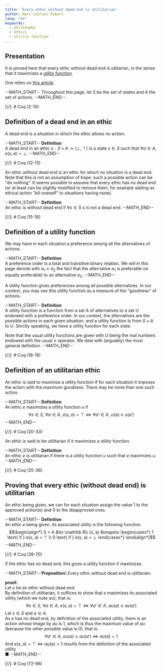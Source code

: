 ```yaml
---
title: 'Every ethic without dead end is utilitarian'
author: Marc Coulont-Robert
lang: "en"
keywords:
  - philosophy
  - ethics
  - utility-function
...
```



## Presentation

It is proved here that every ethic without dead end is utlitarian, in the sense that it maximizes a [utility function](https://en.wikipedia.org/wiki/Utility#Preference).

One relies on [this article](https://leibnizproject.com/Articles/ethics_first_steps.html).

--MATH_START--
Throughout this page, let $S$ be the set of states and $A$ the set of actions.
--MATH_END--

[//]: # Coq (2-10)


## Definition of a dead end in an ethic

A dead end is a situation in which the ethic allows no action.

--MATH_START--
$\mathbf{Definition}$\
A dead end in an ethic $e: S × A \to \{⊥ ,⊤\}$ is a state $s \in S$ such that $\forall a \in A, e(s, a) = ⊥$.
--MATH_END--

[//]: # Coq (12-13)

An ethic without dead end is an ethic for which no situation is a dead end. Note that this is not an assumption of hope: such a possible action can be "do nothing". It seems possible to assume that every ethic has no dead end (or at least can be slightly modified to remove them, for example adding as ethical action "kill oneself" to situations having none).

--MATH_START--
$\mathbf{Definition}$\
An ethic is without dead end if $\forall s \in S$ $s$ is not a dead end.
--MATH_END--

[//]: # Coq (15-16)


## Definition of a utility function

We may have in each situation a preference among all the alternatives of actions.

--MATH_START--
$\mathbf{Definition}$\
A preference order is a total and transitive binary relation. We will in this page denote with $a_1 \ge a_2$ the fact that the alternative $a_1$ is preferable (or equally preferable) to an alternative $a_2$.
--MATH_END--

A utility function gives preferences among all possible alternatives. In our context, you may see this utility function as a measure of the "goodness" of actions.

--MATH_START--
$\mathbf{Definition}$\
A utility function is a function from a set $A$ of alternatives to a set $U$ endowed with a preference order. In our context, the alternatives are the possible actions in each given situation, and a utility function is from $S × A$ to $U$. Strictly speaking, we have a utility function for each state.

Note that the usual utility functions are given with $U$ being the real numbers endowed with the usual $\ge$ operator. We deal with (arguably) the most general definition.
--MATH_END--

[//]: # Coq (18-18)


## Definition of an utilitarian ethic

An ethic is said to maximize a utility function if for each situation it imposes the action with the maximum goodness. There may be more than one such action.

--MATH_START--
$\mathbf{Definition}$\
An ethic $e$ maximizes a utility function $u$ if
$$\forall s \in S,\ \forall a \in A,\ e(s, a)=⊤ \iff \forall a' \in A,\ u(a) \ge u(a')$$
--MATH_END--

[//]: # Coq (20-33)

An ethic is said to be utilitarian if it maximizes a utility function.

--MATH_START--
$\mathbf{Definition}$\
An ethic $e$ is utilitarian if there is a utility function $u$ such that $e$ maximizes $u$.
--MATH_END--

[//]: # Coq (35-36)


## Proving that every ethic (without dead end) is utilitarian

An ethic being given, we can for each situation assign the value $1$ to the approved action(s) and $0$ to the disapproved ones.

--MATH_START--
$\mathbf{Definition}$\
An ethic $e$ being given, its associated utility is the following function:
$$\begin{align*}
    S × A &\to \mathbb R\\
    (s, a) &\mapsto \begin{cases*}
        1 \text{ if } e(s, a) = ⊤ \\
        0 \text{ if } e(s, a) = ⊥
    \end{cases*}
\end{align*}$$
--MATH_END--

[//]: # Coq (38-70)

If the ethic has no dead end, this gives a utility function it maximizes.

--MATH_START--
$\mathbf{Proposition}$\ 
Every ethic without dead end is utilitarian.

$\mathbf{proof:}$\
Let $e$ be an ethic without dead end. \
By definition of utilitarian, it suffices to show that $e$ maximizes its associated utility (which we note $au$), that is: \
$$\forall s \in S,\ \forall a \in A,\ e(s, a)=⊤ \iff \forall a' \in A,\ au(a) \ge au(a')$$
Let $s \in S$ and $a \in A$. \
As $e$ has no dead end, by definition of the associated utility, there is an action whose image by $au$ is $1$, which is thus the maximum value of $au$ (because the other possible value is $0$), that is: \
$$\forall a' \in A,\ au(a) \ge au(a') \iff au(a) = 1$$
And $e(s, a)=⊤ \iff au(a) = 1$ results from the definition of the associated utility \
■
--MATH_END--

[//]: # Coq (72-96)
